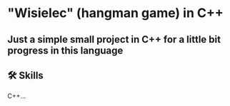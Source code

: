 # "Wisielec" (hangman game) in C++
## Just a simple small project in C++ for a little bit progress in this language
## 🛠 Skills
C++...
